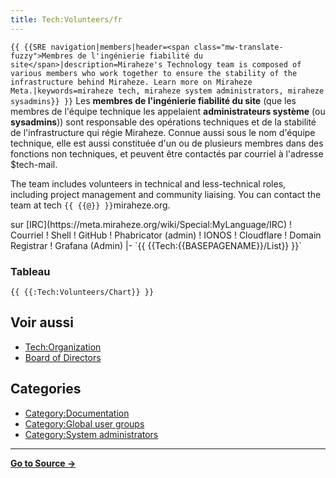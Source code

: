 ```yaml
---
title: Tech:Volunteers/fr
---
```


 `{{ {{SRE navigation|members|header=<span class="mw-translate-fuzzy">Membres de l'ingénierie fiabilité du site</span>|description=Miraheze's Technology team is composed of various members who work together to ensure the stability of the infrastructure behind Miraheze. Learn more on Miraheze Meta.|keywords=miraheze tech, miraheze system administrators, miraheze sysadmins}} }}`
Les **membres de l'ingénierie fiabilité du site** (que les membres de l'équipe technique les appelaient **administrateurs système** (ou **sysadmins**)) sont responsable des opérations techniques et de la stabilité de l'infrastructure qui régie Miraheze. Connue aussi sous le nom d'équipe technique, elle est aussi constituée d'un ou de plusieurs membres dans des fonctions non techniques, et peuvent être contactés par courriel à l'adresse $tech-mail.

The team includes volunteers in technical and less-technical roles, including project management and community liaising. You can contact the team at tech `{{ {{@}} }}`miraheze.org.

<div style="width: 100%; overflow: auto;>
{| class="wikitable center"
|-
! class="unsortable"| [ `{{ {{fullurl:Tech:Volunteers/List|action=edit}} }}` +/-]
! Nom et fonction
! pseudo Libera Chat <br /> sur [IRC](https://meta.miraheze.org/wiki/Special:MyLanguage/IRC)
! Courriel
! Shell
! GitHub
! Phabricator (admin)
! IONOS
! Cloudflare
! Domain Registrar
! Grafana (Admin)
|- `{{ {{Tech:{{BASEPAGENAME}}/List}} }}`

### Tableau 

 `{{ {{:Tech:Volunteers/Chart}} }}`

## Voir aussi 

* [Tech:Organization](/tech-docs/techorganization)
* [Board of Directors](https://meta.miraheze.org/wiki/Board_of_Directors)

## Categories

* [Category:Documentation](https://meta.miraheze.org/wiki/Category:Documentation)
* [Category:Global user groups](https://meta.miraheze.org/wiki/Category:Global_user_groups)
* [Category:System administrators](https://meta.miraheze.org/wiki/Category:System_administrators)



----
**[Go to Source &rarr;](https://meta.miraheze.org/wiki/Tech:Volunteers/fr)**